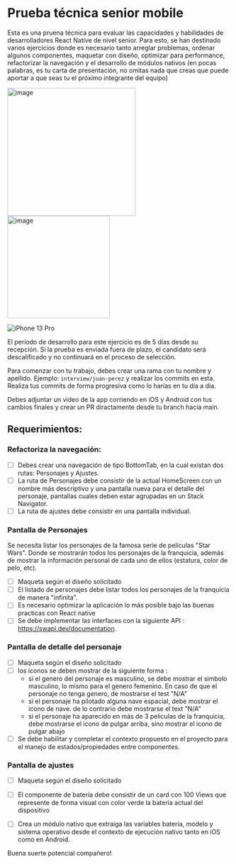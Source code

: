 # Prueba técnica senior mobile

Esta es una pruena técnica para evaluar las capacidades y habilidades de desarrolladores React Native de nivel senior. Para esto, se han destinado varios ejercicios donde es necesario tanto arreglar problemas, ordenar algunos componentes, maquetar con diseño, optimizar para performance, refactorizar la navegación y el desarrollo de módulos nativos (en pocas palabras, es tu carta de presentación, no omitas nada que creas que puede aportar a que seas tu el próximo integrante del equipo)

<img width="289" alt="image" src="https://github.com/agendapro/SeniorTestMobile/assets/102041608/338a10c9-ada5-4f02-8cb8-c1825114fa0a">

<img width="231" alt="image" src="https://github.com/agendapro/SeniorTestMobile/assets/102041608/76980e77-9155-44f8-b81f-7a8ba44570f9">

![iPhone 13 Pro](https://github.com/agendapro/SeniorTestMobile/assets/104234396/eff9e5fd-b243-48ed-9b8a-089e528cd01d)

El periodo de desarrollo para este ejercicio es de 5 días desde su recepción. Si la prueba es enviada fuera de plazo, el candidato será descalificado y no continuará en el proceso de selección.

Para comenzar con tu trabajo, debes crear una rama con tu nombre y apellido. Ejemplo: `interview/juan-perez` y realizar los commits en esta. Realiza tus commits de forma progresiva como lo harías en tu día a día.

Debes adjuntar un video de la app corriendo en iOS y Android con tus cambios finales y crear un PR diractamente desde tu branch hacia main.

## Requerimientos:

### Refactoriza la navegación:

- [ ] Debes crear una navegación de tipo BottomTab, en la cual existan dos rutas: Personajes y Ajustes.
- [ ] La ruta de Personajes debe consistir de la actual HomeScreen con un nombre más descriptivo y una pantalla nueva para el detalle del personaje, pantallas cuales deben estar agrupadas en un Stack Navigator.
- [ ] La ruta de ajustes debe consistir en una pantalla individual.

### Pantalla de Personajes

Se necesita listar los personajes de la famosa serie de películas "Star Wars". Donde se mostrarán todos los personajes de la franquicia, además de mostrar la información personal de cada uno de ellos (estatura, color de pelo, etc).

- [ ] Maqueta según el diseño solicitado
- [ ] El listado de personajes debe listar todos los personajes de la franquicia de manera "infinita".
- [ ] Es necesario optimizar la aplicación lo más posible bajo las buenas practicas con React native
- [ ] Se debe implementar las interfaces con la siguiente API : https://swapi.dev/documentation.

### Pantalla de detalle del personaje

- [ ] Maqueta según el diseño solicitado
- [ ] los iconos se deben mostrar de la siguiente forma :
  - si el genero del personaje es masculino, se debe mostrar el simbolo masculino, lo mismo para el genero femenino. En caso de que el personaje no tenga genero, de mostrarse el test "N/A"
  - si el personaje ha pilotado alguna nave espacial, debe mostrar el icono de nave. de lo contrario debe mostrarse el text "N/A"
  - si el personaje ha aparecido en más de 3 peliculas de la franquicia, debe mostrarse el icono de pulgar arriba, sino mostrar el icono de pulgar abajo
- [ ] Se debe habilitar y completar el contexto propuesto en el proyecto para el manejo de estados/propiedades entre componentes.

### Pantalla de ajustes

- [ ] Maqueta según el diseño solicitado
- [ ] El componente de batería debe consistir de un card con 100 Views que represente de forma visual con color verde la batería actual del dispositivo
- [ ] Crea un módulo nativo que extraiga las variables batería, modelo y sistema operativo desde el contexto de ejecución nativo tanto en iOS como en Android.


Buena suerte potencial compañero!
